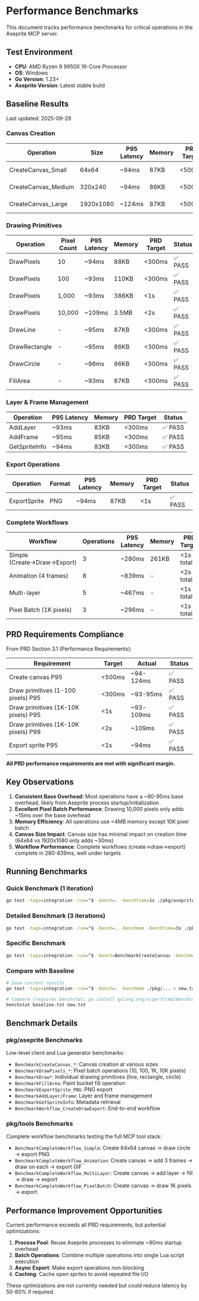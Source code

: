 # Performance Benchmarks

This document tracks performance benchmarks for critical operations in the Aseprite MCP server.

## Test Environment

- **CPU**: AMD Ryzen 9 9950X 16-Core Processor
- **OS**: Windows
- **Go Version**: 1.23+
- **Aseprite Version**: Latest stable build

## Baseline Results

Last updated: 2025-09-29

### Canvas Creation

| Operation | Size | P95 Latency | Memory | PRD Target | Status |
|-----------|------|-------------|--------|------------|--------|
| CreateCanvas_Small | 64x64 | ~94ms | 87KB | <500ms | ✅ PASS |
| CreateCanvas_Medium | 320x240 | ~94ms | 86KB | <500ms | ✅ PASS |
| CreateCanvas_Large | 1920x1080 | ~124ms | 87KB | <500ms | ✅ PASS |

### Drawing Primitives

| Operation | Pixel Count | P95 Latency | Memory | PRD Target | Status |
|-----------|-------------|-------------|--------|------------|--------|
| DrawPixels | 10 | ~94ms | 88KB | <300ms | ✅ PASS |
| DrawPixels | 100 | ~93ms | 110KB | <300ms | ✅ PASS |
| DrawPixels | 1,000 | ~93ms | 386KB | <1s | ✅ PASS |
| DrawPixels | 10,000 | ~109ms | 3.5MB | <2s | ✅ PASS |
| DrawLine | - | ~95ms | 87KB | <300ms | ✅ PASS |
| DrawRectangle | - | ~95ms | 86KB | <300ms | ✅ PASS |
| DrawCircle | - | ~96ms | 86KB | <300ms | ✅ PASS |
| FillArea | - | ~93ms | 87KB | <300ms | ✅ PASS |

### Layer & Frame Management

| Operation | P95 Latency | Memory | PRD Target | Status |
|-----------|-------------|--------|------------|--------|
| AddLayer | ~93ms | 83KB | <300ms | ✅ PASS |
| AddFrame | ~95ms | 85KB | <300ms | ✅ PASS |
| GetSpriteInfo | ~94ms | 83KB | <300ms | ✅ PASS |

### Export Operations

| Operation | Format | P95 Latency | Memory | PRD Target | Status |
|-----------|--------|-------------|--------|------------|--------|
| ExportSprite | PNG | ~94ms | 87KB | <1s | ✅ PASS |

### Complete Workflows

| Workflow | Operations | P95 Latency | Memory | PRD Target | Status |
|----------|------------|-------------|--------|------------|--------|
| Simple (Create→Draw→Export) | 3 | ~280ms | 261KB | <1s total | ✅ PASS |
| Animation (4 frames) | 8 | ~839ms | - | <2s total | ✅ PASS |
| Multi-layer | 5 | ~467ms | - | <1s total | ✅ PASS |
| Pixel Batch (1K pixels) | 3 | ~296ms | - | <1s total | ✅ PASS |

## PRD Requirements Compliance

From PRD Section 3.1 (Performance Requirements):

| Requirement | Target | Actual | Status |
|-------------|--------|--------|--------|
| Create canvas P95 | <500ms | ~94-124ms | ✅ PASS |
| Draw primitives (1-100 pixels) P95 | <300ms | ~93-95ms | ✅ PASS |
| Draw primitives (1K-10K pixels) P95 | <1s | ~93-109ms | ✅ PASS |
| Draw primitives (1K-10K pixels) P99 | <2s | ~109ms | ✅ PASS |
| Export sprite P95 | <1s | ~94ms | ✅ PASS |

**All PRD performance requirements are met with significant margin.**

## Key Observations

1. **Consistent Base Overhead**: Most operations have a ~90-95ms base overhead, likely from Aseprite process startup/initialization
2. **Excellent Pixel Batch Performance**: Drawing 10,000 pixels only adds ~15ms over the base overhead
3. **Memory Efficiency**: All operations use <4MB memory except 10K pixel batch
4. **Canvas Size Impact**: Canvas size has minimal impact on creation time (64x64 vs 1920x1080 only adds ~30ms)
5. **Workflow Performance**: Complete workflows (create→draw→export) complete in 280-839ms, well under targets

## Running Benchmarks

### Quick Benchmark (1 iteration)
```bash
go test -tags=integration -run=^$ -bench=. -benchtime=1x ./pkg/aseprite ./pkg/tools
```

### Detailed Benchmark (3 iterations)
```bash
go test -tags=integration -run=^$ -bench=. -benchmem -benchtime=3x ./pkg/aseprite ./pkg/tools
```

### Specific Benchmark
```bash
go test -tags=integration -run=^$ -bench=BenchmarkCreateCanvas -benchmem ./pkg/aseprite
```

### Compare with Baseline
```bash
# Save current results
go test -tags=integration -run=^$ -bench=. -benchmem ./pkg/... > new.txt

# Compare (requires benchstat: go install golang.org/x/perf/cmd/benchstat@latest)
benchstat baseline.txt new.txt
```

## Benchmark Details

### pkg/aseprite Benchmarks

Low-level client and Lua generator benchmarks:
- `BenchmarkCreateCanvas_*`: Canvas creation at various sizes
- `BenchmarkDrawPixels_*`: Pixel batch operations (10, 100, 1K, 10K pixels)
- `BenchmarkDraw*`: Individual drawing primitives (line, rectangle, circle)
- `BenchmarkFillArea`: Paint bucket fill operation
- `BenchmarkExportSprite_PNG`: PNG export
- `BenchmarkAddLayer/Frame`: Layer and frame management
- `BenchmarkGetSpriteInfo`: Metadata retrieval
- `BenchmarkWorkflow_CreateDrawExport`: End-to-end workflow

### pkg/tools Benchmarks

Complete workflow benchmarks testing the full MCP tool stack:
- `BenchmarkCompleteWorkflow_Simple`: Create 64x64 canvas → draw circle → export PNG
- `BenchmarkCompleteWorkflow_Animation`: Create canvas → add 3 frames → draw on each → export GIF
- `BenchmarkCompleteWorkflow_MultiLayer`: Create canvas → add layer → fill → draw → export
- `BenchmarkCompleteWorkflow_PixelBatch`: Create canvas → draw 1K pixels → export

## Performance Improvement Opportunities

Current performance exceeds all PRD requirements, but potential optimizations:

1. **Process Pool**: Reuse Aseprite processes to eliminate ~90ms startup overhead
2. **Batch Operations**: Combine multiple operations into single Lua script execution
3. **Async Export**: Make export operations non-blocking
4. **Caching**: Cache open sprites to avoid repeated file I/O

These optimizations are not currently needed but could reduce latency by 50-80% if required.
